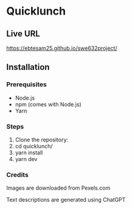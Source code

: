 # Quicklunch

## Live URL
https://ebtesam25.github.io/swe632project/

## Installation

### Prerequisites
- Node.js
- npm (comes with Node.js)
- Yarn

### Steps
1. Clone the repository:
2. cd quicklunch/
3. yarn install
4. yarn dev

### Credits
Images are downloaded from Pexels.com

Text descriptions are generated using ChatGPT
